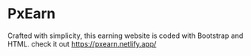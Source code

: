 # PxEarn
Crafted with simplicity, this earning website is coded with Bootstrap and HTML.
check it out https://pxearn.netlify.app/
